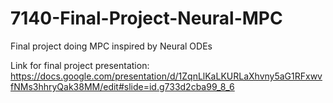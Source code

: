 # 7140-Final-Project-Neural-MPC
Final project doing MPC inspired by Neural ODEs

Link for final project presentation: https://docs.google.com/presentation/d/1ZqnLlKaLKURLaXhvny5aG1RFxwvfNMs3hhryQak38MM/edit#slide=id.g733d2cba99_8_6
